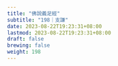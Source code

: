 ```yaml
---
title: "佛說義足經"
subtitle: "198｜支謙"
date: 2023-08-22T19:23:31+08:00
lastmod: 2023-08-22T19:23:31+08:00
draft: false
brewing: false
weight: 198
---
```



